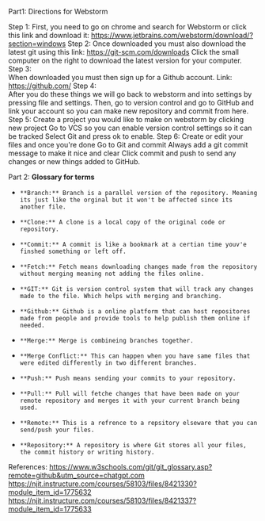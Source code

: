 Part1:
    Directions for Webstorm

Step 1:
    First, you need to go on chrome and search for Webstorm or click this link and download it:
    https://www.jetbrains.com/webstorm/download/?section=windows
Step 2:
    Once downloaded you must also download the latest git using this link: https://git-scm.com/downloads
    Click the small computer on the right to download the latest version for your computer.
Step 3:    
    When downloaded you must then sign up for a Github account. Link: https://github.com/
Step 4:    
    After you do these things we will go back to webstorm and into settings by pressing file and settings.
    Then, go to version control and go to GitHub and link your account so you can make new repository and commit from here.
Step 5:
    Create a project you would like to make on webstorm by clicking new project
    Go to VCS so you can enable version control settings so it can be tracked
    Select Git and press ok to enable.
Step 6:
    Create or edit your files and once you're done
    Go to Git and commit
    Always add a git commit message to make it nice and clear
    Click commit and push to send any changes or new things added to GitHub.

Part 2:
    **Glossary for terms** 
*     **Branch:** Branch is a parallel version of the repository. Meaning its just like the orginal but it won't be affected since its another file.
*     **Clone:** A clone is a local copy of the original code or repository.
*     **Commit:** A commit is like a bookmark at a certian time youv'e finshed something or left off.
*     **Fetch:** Fetch means downloading changes made from the repository without merging meaning not adding the files online.
*     **GIT:** Git is version control system that will track any changes made to the file. Which helps with merging and branching.
*     **Github:** Github is a online platform that can host repositores made from people and provide tools to help publish them online if needed.
*     **Merge:** Merge is combineing branches together.
*     **Merge Conflict:** This can happen when you have same files that were edited differently in two different branches.
*     **Push:** Push means sending your commits to your repository.
*     **Pull:** Pull will fetche changes that have been made on your remote repository and merges it with your current branch being used.
*     **Remote:** This is a refrence to a repsitory elseware that you can send/push your files.
*     **Repository:** A repository is where Git stores all your files, the commit history or writing history.

References:
https://www.w3schools.com/git/git_glossary.asp?remote=github&utm_source=chatgpt.com
https://njit.instructure.com/courses/58103/files/8421330?module_item_id=1775632
https://njit.instructure.com/courses/58103/files/8421337?module_item_id=1775633


